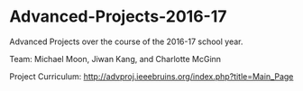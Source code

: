 # Advanced-Projects-2016-17
Advanced Projects over the course of the 2016-17 school year.

Team: Michael Moon, Jiwan Kang, and Charlotte McGinn

Project Curriculum: http://advproj.ieeebruins.org/index.php?title=Main_Page
